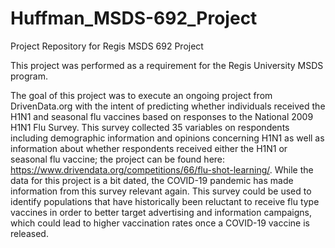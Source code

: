 # Huffman_MSDS-692_Project
Project Repository for Regis MSDS 692 Project

This project was performed as a requirement for the Regis University MSDS program.

The goal of this project was to execute an ongoing project from DrivenData.org with the intent of predicting whether individuals received the H1N1 and seasonal flu vaccines based on responses to the National 2009 H1N1 Flu Survey.  This survey collected 35 variables on respondents including demographic information and opinions concerning H1N1 as well as information about whether respondents received either the H1N1 or seasonal flu vaccine; the project can be found here: https://www.drivendata.org/competitions/66/flu-shot-learning/.  While the data for this project is a bit dated, the COVID-19 pandemic has made information from this survey relevant again.  This survey could be used to identify populations that have historically been reluctant to receive flu type vaccines in order to better target advertising and information campaigns, which could lead to higher vaccination rates once a COVID-19 vaccine is released.

